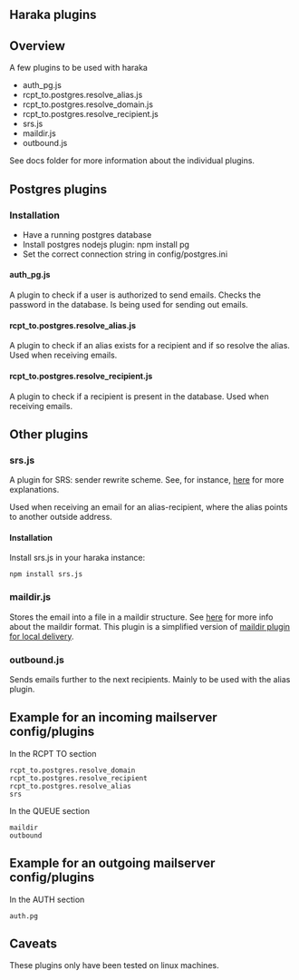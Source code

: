 Haraka plugins
--------------

## Overview

A few plugins to be used with haraka

- auth_pg.js
- rcpt_to.postgres.resolve_alias.js
- rcpt_to.postgres.resolve_domain.js
- rcpt_to.postgres.resolve_recipient.js
- srs.js
- maildir.js
- outbound.js

See docs folder for more information about the individual plugins.

## Postgres plugins

### Installation

- Have a running postgres database
- Install postgres nodejs plugin: npm install pg
- Set the correct connection string in config/postgres.ini


#### auth_pg.js
A plugin to check if a user is authorized to send emails. Checks the password in
the database. Is being used for sending out emails.


#### rcpt_to.postgres.resolve_alias.js
A plugin to check if an alias exists for a recipient and if so resolve the alias.
Used when receiving emails.


#### rcpt_to.postgres.resolve_recipient.js
A plugin to check if a recipient is present in the database.
Used when receiving emails.


## Other plugins

### srs.js
A plugin for SRS: sender rewrite scheme. See, for instance,
[here](https://www.unlocktheinbox.com/resources/srs/) for more
explanations.

Used when receiving an email for an alias-recipient, where the alias
points to another outside address.

#### Installation

Install srs.js in your haraka instance:

    npm install srs.js

### maildir.js
Stores the email into a file in a maildir structure. See [here](https://en.wikipedia.org/wiki/Maildir) for more
info about the maildir format. This plugin is a simplified version of
[maildir plugin for local delivery](https://github.com/madeingnecca/haraka-plugins).

### outbound.js
Sends emails further to the next recipients. Mainly to be used with the alias plugin.

## Example for an incoming mailserver config/plugins
In the RCPT TO section

    rcpt_to.postgres.resolve_domain
    rcpt_to.postgres.resolve_recipient
    rcpt_to.postgres.resolve_alias
    srs

In the QUEUE section

    maildir
    outbound


## Example for an outgoing mailserver config/plugins
In the AUTH section

    auth.pg

## Caveats
These plugins only have been tested on linux machines.
